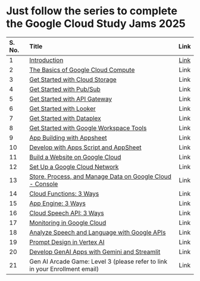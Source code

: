 # Just follow the series to complete the Google Cloud Study Jams 2025

|S. No. | Title        | Link                         |
|:----- | :----------- | :--------------------------: |
| 1| [Introduction](https://www.cloudskillsboost.google/focuses/2794?catalog_rank=%7B%22rank%22%3A1%2C%22num_filters%22%3A0%2C%22has_search%22%3Atrue%7D&parent=catalog&search_id=56263099) | [Link](01_Intro/) |
| 2| [The Basics of Google Cloud Compute](https://www.cloudskillsboost.google/course_templates/754?utm_source=gcaf-site&utm_medium=website&utm_campaign=arcade-facilitator24) | Link |
| 3| [Get Started with Cloud Storage](https://www.cloudskillsboost.google/course_templates/725?utm_source=gcaf-site&utm_medium=website&utm_campaign=arcade-facilitator24) | Link |
| 4| [Get Started with Pub/Sub](https://www.cloudskillsboost.google/course_templates/728?utm_source=gcaf-site&utm_medium=website&utm_campaign=arcade-facilitator24) | Link |
| 5| [Get Started with API Gateway](https://www.cloudskillsboost.google/course_templates/662?utm_source=gcaf-site&utm_medium=website&utm_campaign=arcade-facilitator24) | Link |
| 6| [Get Started with Looker](https://www.cloudskillsboost.google/course_templates/647?utm_source=gcaf-site&utm_medium=website&utm_campaign=arcade-facilitator24) | Link |
| 7| [Get Started with Dataplex](https://www.cloudskillsboost.google/course_templates/726?utm_source=gcaf-site&utm_medium=website&utm_campaign=arcade-facilitator24) | Link |
| 8| [Get Started with Google Workspace Tools](https://www.cloudskillsboost.google/course_templates/676?utm_source=gcaf-site&utm_medium=website&utm_campaign=arcade-facilitator24) | Link |
| 9| [App Building with Appsheet](https://docs.google.com/spreadsheets/d/e/2PACX-1vRB406SGkUY4Q5jRqYBSZqRGfsK6MsESzdtbHaoXnYT3isC2CcBFrloYq3gcO61Gbw58qSw9RB4FXoM/pubhtml?gid=0&single=true) | Link |
| 10| [Develop with Apps Script and AppSheet](https://www.cloudskillsboost.google/course_templates/715) | Link |
| 11| [Build a Website on Google Cloud](https://www.cloudskillsboost.google/course_templates/638) | Link |
| 12| [Set Up a Google Cloud Network](https://www.cloudskillsboost.google/course_templates/641) | Link |
| 13| [Store, Process, and Manage Data on Google Cloud - Console](https://www.cloudskillsboost.google/course_templates/658) | Link |
| 14| [Cloud Functions: 3 Ways](https://www.cloudskillsboost.google/course_templates/696?utm_source=gcaf-site&utm_medium=website&utm_campaign=arcade-facilitator24) | Link |
| 15| [App Engine: 3 Ways](https://www.cloudskillsboost.google/course_templates/671?utm_source=gcaf-site&utm_medium=website&utm_campaign=arcade-facilitator24) | Link |
| 16| [Cloud Speech API: 3 Ways](https://www.cloudskillsboost.google/course_templates/700?utm_source=gcaf-site&utm_medium=website&utm_campaign=arcade-facilitator24) | Link |
| 17| [Monitoring in Google Cloud](https://www.cloudskillsboost.google/course_templates/747?utm_source=gcaf-site&utm_medium=website&utm_campaign=arcade-facilitator24) | Link |
| 18| [Analyze Speech and Language with Google APIs](https://www.cloudskillsboost.google/course_templates/634) | Link |
| 19| [Prompt Design in Vertex AI](https://www.cloudskillsboost.google/course_templates/976?utm_source=gcaf-site&utm_medium=website&utm_campaign=arcade-facilitator24) | Link |
| 20| [Develop GenAI Apps with Gemini and Streamlit](https://www.cloudskillsboost.google/course_templates/978) | Link |
| 21| Gen AI Arcade Game: Level 3 (please refer to link in your Enrollment email) | Link |
